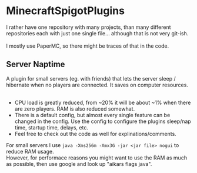 # MinecraftSpigotPlugins
I rather have one repository with many projects, than many different repositories each with just one single file...  although that is not very git-ish.
<br><br>
I mostly use PaperMC, so there might be traces of that in the code.



## Server Naptime
A plugin for small servers (eg. with friends) that lets the server sleep / hibernate when no players are connected. It saves on computer resources.  
<br>
 * CPU load is greatly reduced, from ~20% it will be about ~1% when there are zero players. RAM is also reduced somewhat.  
 * There is a default config, but almost every single feature can be changed in the config. Use the config to configure the plugins sleep/nap time, startup time, delays, etc.
 * Feel free to check out the code as well for explinations/comments.


For small servers I use `java -Xms256m -Xmx3G -jar <jar file> nogui` to reduce RAM usage.  
However, for performace reasons you might want to use the RAM as much as possible, then use google and look up "aikars flags java".
